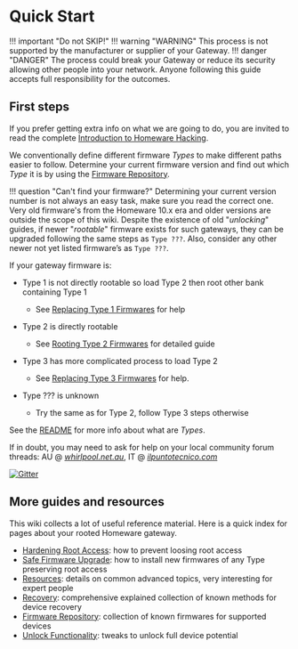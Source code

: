 # Quick Start

!!! important "Do not SKIP!"
    !!! warning "WARNING"
        This process is not supported by the manufacturer or supplier of your Gateway.
    !!! danger "DANGER"
        The process could break your Gateway or reduce its security allowing other people into your network. Anyone following this guide accepts full responsibility for the outcomes.

## First steps

If you prefer getting extra info on what we are going to do, you are invited to read the complete [Introduction to Homeware Hacking](../Introduction/).

We conventionally define different firmware *Types* to make different paths easier to follow. Determine your current firmware version and find out which *Type* it is by using the [Firmware Repository](../Repository/).

!!! question "Can't find your firmware?"
    Determining your current version number is not always an easy task, make sure you read the correct one. Very old firmware's from the Homeware 10.x era and older versions are outside the scope of this wiki. Despite the existence of old "*unlocking*" guides, if newer "*rootable*" firmware exists for such gateways, they can be upgraded following the same steps as `Type ???`. Also, consider any other newer not yet listed firmware’s as `Type ???`.

If your gateway firmware is:

- Type 1 is not directly rootable so load Type 2 then root other bank containing Type 1
    - See [Replacing Type 1 Firmwares](../Hacking/Type1/) for help

- Type 2 is directly rootable
    - See [Rooting Type 2 Firmwares](../Hacking/Type2/) for detailed guide

- Type 3 has more complicated process to load Type 2
    - See [Replacing Type 3 Firmwares](../Hacking/Type3/) for help.

- Type ??? is unknown
    - Try the same as for Type 2, follow Type 3 steps otherwise

See the [README](https://github.com/hack-technicolor/hack-technicolor/blob/master/README.md) for more info about what are *Types*.

If in doubt, you may need to ask for help on your local community forum threads: AU @ [*whirlpool.net.au*](https://forums.whirlpool.net.au/thread/9vxxl849), IT @ [*ilpuntotecnico.com*](https://www.ilpuntotecnico.com/forum/index.php/board,9.0.html)

[![Gitter](https://badges.gitter.im/Hack-Technicolor/community.svg)](https://gitter.im/Hack-Technicolor/community?utm_source=badge&utm_medium=badge&utm_campaign=pr-badge)

## More guides and resources

This wiki collects a lot of useful reference material. Here is a quick index for pages about your rooted Homeware gateway.

- [Hardening Root Access](../Hardening/): how to prevent loosing root access
- [Safe Firmware Upgrade](../Upgrade/): how to install new firmwares of any Type preserving root access
- [Resources](../Resources/): details on common advanced topics, very interesting for expert people
- [Recovery](../Recovery/): comprehensive explained collection of known methods for device recovery
- [Firmware Repository](../Repository/): collection of known firmwares for supported devices
- [Unlock Functionality](../Unlock/): tweaks to unlock full device potential
